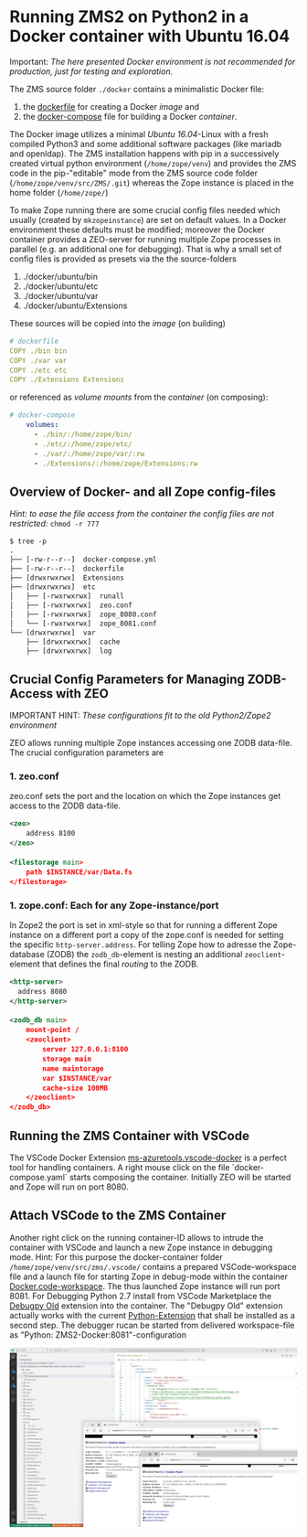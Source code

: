 # Running ZMS2 on Python2 in a Docker container with Ubuntu 16.04

Important: *The here presented Docker environment is not recommended for production, just for testing and exploration.*

The ZMS source folder `./docker` contains a minimalistic Docker file: 
1. the [dockerfile](https://github.com/zms-publishing/ZMS2/blob/master/docker/ubuntu/dockerfile) for creating a Docker *image* and 
2. the [docker-compose](https://github.com/zms-publishing/ZMS/blob/master/docker/ubuntu/docker-compose.yml) file for building a Docker *container*.

The Docker image utilizes a minimal *Ubuntu 16.04*-Linux with a fresh compiled Python3 and some additional software packages (like mariadb and openldap). The ZMS installation happens with pip in a successively created virtual python environment (`/home/zope/venv`) and provides the ZMS code in the pip-"editable" mode from the ZMS source code folder (`/home/zope/venv/src/ZMS/.git`) whereas the Zope instance is placed in the home folder (`/home/zope/`)

To make Zope running there are some crucial config files needed which usually (created by `mkzopeinstance`) are set on default values. In a Docker environment these defaults must be modified; moreover the Docker container provides a ZEO-server for running multiple Zope processes in parallel (e.g. an additional one for debugging). That is why a small set of config files is provided as presets via the the source-folders
1. ./docker/ubuntu/bin
2. ./docker/ubuntu/etc
3. ./docker/ubuntu/var
4. ./docker/ubuntu/Extensions

These sources will be copied into the *image* (on building) 
```yaml
# dockerfile
COPY ./bin bin
COPY ./var var
COPY ./etc etc
COPY ./Extensions Extensions
```
or referenced as *volume mounts* from the *container* (on composing):
```yaml
# docker-compose
    volumes:
      - ./bin/:/home/zope/bin/
      - ./etc/:/home/zope/etc/
      - ./var/:/home/zope/var/:rw
      - ./Extensions/:/home/zope/Extensions:rw
```

## Overview of Docker- and all Zope config-files

*Hint: to ease the file access from the container the config files are not restricted:* `chmod -r 777`
```
$ tree -p
.
├── [-rw-r--r--]  docker-compose.yml
├── [-rw-r--r--]  dockerfile
├── [drwxrwxrwx]  Extensions
├── [drwxrwxrwx]  etc
│   ├── [-rwxrwxrwx]  runall
│   ├── [-rwxrwxrwx]  zeo.conf
│   ├── [-rwxrwxrwx]  zope_8080.conf
│   └── [-rwxrwxrwx]  zope_8081.conf
└── [drwxrwxrwx]  var
    ├── [drwxrwxrwx]  cache
    ├── [drwxrwxrwx]  log
```

## Crucial Config Parameters for Managing ZODB-Access with ZEO 

IMPORTANT HINT: _These configurations fit to the old Python2/Zope2 environment_

ZEO allows running multiple Zope instances accessing one ZODB data-file. The crucial configuration parameters are

### 1. zeo.conf

zeo.conf sets the port and the location on which the Zope instances get access to the ZODB data-file.

```xml
<zeo>
    address 8100
</zeo>

<filestorage main>
    path $INSTANCE/var/Data.fs
</filestorage>
```

### 1. zope.conf: Each for any Zope-instance/port 

In Zope2 the port is set in xml-style so that for running a different Zope instance on a different port a copy of the  zope.conf is needed for setting the specific  `http-server.address`.
For telling Zope how to adresse the Zope-database (ZODB) the `zodb_db`-element is nesting an additional `zeoclient`-element that defines the final _routing_ to the ZODB. 

```xml
<http-server>
  address 8080
</http-server>

<zodb_db main>
    mount-point /
    <zeoclient>
        server 127.0.0.1:8100
        storage main
        name maintorage
        var $INSTANCE/var
        cache-size 100MB
    </zeoclient>
</zodb_db>
```


## Running the ZMS Container with VSCode

The VSCode Docker Extension [ms-azuretools.vscode-docker](https://marketplace.visualstudio.com/items?itemName=ms-azuretools.vscode-docker) is a perfect tool for handling containers. A right mouse click on the file ´docker-compose.yaml´ starts composing the container. Initially ZEO will be started and Zope will run on port 8080.


## Attach VSCode to the ZMS Container
Another right click on the running container-ID allows to intrude the container with VSCode and launch a new Zope instance in debugging mode. 
Hint: For this purpose the docker-container folder `/home/zope/venv/src/zms/.vscode/` contains a prepared VSCode-workspace file and a launch file for starting Zope in debug-mode within the container [Docker.code-workspace](../../.vscode/Docker.code-workspace). The thus launched Zope instance will run port 8081.
For Debugging Python 2.7 install from VSCode Marketplace the [Debugpy Old](https://marketplace.visualstudio.com/items?itemName=atariq11700.debugpy-old) extension into the container. The "Debugpy Old" extension actually works with the current [Python-Extension](https://marketplace.visualstudio.com/items?itemName=ms-python.python) that shall be installed as a second step. The debugger rucan be started from delivered workspace-file as "Python: ZMS2-Docker:8081"-configuration



![Attach VSCode to the ZMS Container](../../doc/images/zeo_in_docker.png)
